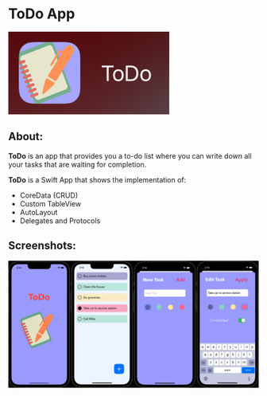 # ToDo App

![](./images/TD_logo.png)
## About:
**ToDo** is an app that provides you a to-do list where you can write down all your tasks that are waiting for completion.

**ToDo** is a Swift App that shows the implementation of:
- CoreData (CRUD)
- Custom TableView
- AutoLayout
- Delegates and Protocols

## Screenshots:
![](./images/TD_all.png)
